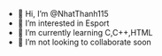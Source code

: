 - 👋 Hi, I’m @NhatThanh115
- 👀 I’m interested in Esport
- 🌱 I’m currently learning C,C++,HTML
- 💞️ I’m not looking to collaborate soon

<!---
NhatThanh115/NhatThanh115 is a ✨ special ✨ repository because its `README.md` (this file) appears on your GitHub profile.
You can click the Preview link to take a look at your changes.
--->
